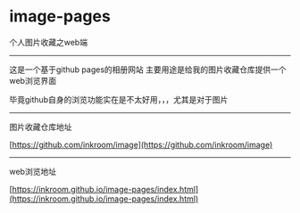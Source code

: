# image-pages
个人图片收藏之web端

---
这是一个基于github pages的相册网站
主要用途是给我的图片收藏仓库提供一个web浏览界面

毕竟github自身的浏览功能实在是不太好用，，，尤其是对于图片


--- 
图片收藏仓库地址

[https://github.com/inkroom/image](https://github.com/inkroom/image)

--- 
web浏览地址

[https://inkroom.github.io/image-pages/index.html](https://inkroom.github.io/image-pages/index.html)